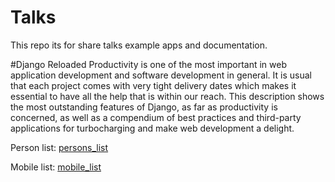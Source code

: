 # Talks
This repo its for share talks example apps and documentation.

#Django Reloaded
Productivity is one of the most important in web application development and software development in general. It is usual that each project comes with very tight delivery dates which makes it essential to have all the help that is within our reach.
This description shows the most outstanding features of Django, as far as productivity is concerned, as well as a compendium of best practices and third-party applications for turbocharging and make web development a delight.

Person list:
[persons_list](https://github.com/emilioferreyra/talks/blob/master/django_reloaded/django-mobile-shop/docs/screenshots/person_list.png?raw=true)


Mobile list:
[mobile_list](https://github.com/emilioferreyra/talks/blob/master/django_reloaded/django-mobile-shop/docs/screenshots/mobile_list.png?raw=true)
